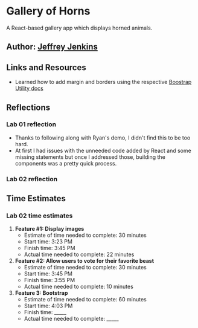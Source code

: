 # Gallery of Horns

A React-based gallery app which displays horned animals.

## Author: [Jeffrey Jenkins](https://github.com/jeffreyjtech)

## Links and Resources

- Learned how to add margin and borders using the respective [Boostrap Utility docs](https://getbootstrap.com/docs/5.1/utilities/api/)

## Reflections

### Lab 01 reflection

- Thanks to following along with Ryan's demo, I didn't find this to be too hard.
- At first I had issues with the unneeded code added by React and some missing statements but once I addressed those, building the components was a pretty quick process.

### Lab 02 reflection

## Time Estimates

### Lab 02 time estimates

1. **Feature #1: Display images**
    - Estimate of time needed to complete: 30 minutes
    - Start time: 3:23 PM
    - Finish time: 3:45 PM
    - Actual time needed to complete: 22 minutes
2. **Feature #2: Allow users to vote for their favorite beast**
    - Estimate of time needed to complete: 30 minutes
    - Start time: 3:45 PM
    - Finish time: 3:55 PM
    - Actual time needed to complete: 10 minutes
3. **Feature 3: Bootstrap**
    - Estimate of time needed to complete: 60 minutes
    - Start time: 4:03 PM
    - Finish time: _____
    - Actual time needed to complete: _____
